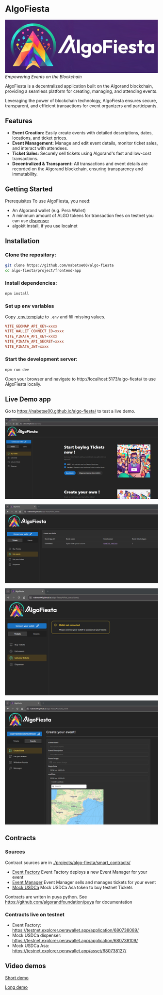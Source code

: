 # AlgoFiesta

![test](./projects/frontend-app/src/assets/logo_h.png)
*Empowering Events on the Blockchain*

AlgoFiesta is a decentralized application built on the Algorand blockchain, providing a seamless platform for creating, managing, and attending events. 

Leveraging the power of blockchain technology, AlgoFiesta ensures secure, transparent, and efficient transactions for event organizers and participants.

## Features
- **Event Creation:** Easily create events with detailed descriptions, dates, locations, and ticket prices.
- **Event Management:** Manage and edit event details, monitor ticket sales, and interact with attendees.
- **Ticket Sales:** Securely sell tickets using Algorand's fast and low-cost transactions.
- **Decentralized & Transparent:** All transactions and event details are recorded on the Algorand blockchain, ensuring transparency and immutability.

## Getting Started
Prerequisites
To use AlgoFiesta, you need:

- An Algorand wallet (e.g. Pera Wallet)
- A minimum amount of ALGO tokens for transaction fees 
on testnet you can use [dispenser](https://bank.testnet.algorand.network/)
- algokit install, if you use localnet


## Installation

### Clone the repository:

```bash
git clone https://github.com/nabetse00/algo-fiesta
cd algo-fiesta/project/frontend-app
```
### Install dependencies:

```bash
npm install
```

### Set up env variables
Copy [.env.template](./projects/frontend-app/.env.template) to `.env` and fill missing values.
```toml
VITE_GEOMAP_API_KEY=xxxx
VITE_WALLET_CONNECT_ID=xxxx
VITE_PINATA_API_KEY=xxxx
VITE_PINATA_API_SECRET=xxxx
VITE_PINATA_JWT=xxxx
```
### Start the development server:

```bash
npm run dev  
```
Open your browser and navigate to http://localhost:5173/algo-fiesta/ to use AlgoFiesta locally.

## Live Demo app

Go to https://nabetse00.github.io/algo-fiesta/ to test a live demo.

![sreen1](./assets/screen1.png)

![sreen2](./assets/screen2.png)

![sreen3](./assets/screen3.png)

![sreen4](./assets/screen4.png)

## Contracts

### Sources

Contract sources are in [./projects/algo-fiesta/smart_contracts/](./projects/algo-fiesta/smart_contracts/)

- [Event Factory](./projects/algo-fiesta/smart_contracts/event_factory/)
Event Factory deploys a new Event Manager for your event
- [Event Manager](./projects/algo-fiesta/smart_contracts/event_manager//)
Event Manager sells and manages tickets for your event
- [Mock USDCa](./projects/algo-fiesta/smart_contracts/usdca_mock/)
Mock USDCa Asa token to buy testnet Tickets 

Contracts are writen in puya python.
See https://github.com/algorandfoundation/puya for documentation

### Contracts live on testnet

- Event Factory: https://testnet.explorer.perawallet.app/application/680738089/
- Mock USDCa dispenser: https://testnet.explorer.perawallet.app/application/680738109/
- Mock USDCa Asa: https://testnet.explorer.perawallet.app/asset/680738127/

## Video demos

[Short demo](https://youtu.be/ovxvIGQbRzk)

[Long demo]()